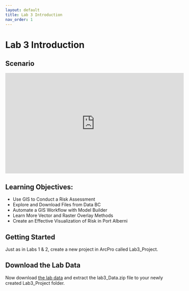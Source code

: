 ```yaml
---
layout: default
title: Lab 3 Introduction
nav_order: 1
---
```


# Lab 3 Introduction

## Scenario

<iframe width="560" height="315" src="https://www.youtube.com/embed/gxQCvtlUaZA" title="YouTube video player" frameborder="0" allow="accelerometer; autoplay; clipboard-write; encrypted-media; gyroscope; picture-in-picture" allowfullscreen></iframe>


## Learning Objectives:

* Use GIS to Conduct a Risk Assessment
* Explore and Download Files from Data BC
* Automate a GIS Workflow with Model Builder
* Learn More Vector and Raster Overlay Methods
* Create an Effective Visualization of Risk in Port Alberni

## Getting Started

Just as in Labs 1 & 2, create a new project in ArcPro called Lab3_Project.


## Download the Lab Data

Now download [the lab data]() and extract the lab3_Data.zip file to your newly created Lab3_Project folder.


